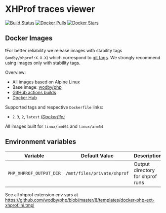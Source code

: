 # XHProf traces viewer

[![Build Status](https://github.com/wodby/xhprof/workflows/Build%20docker%20image/badge.svg)](https://github.com/wodby/xhprof/actions)
[![Docker Pulls](https://img.shields.io/docker/pulls/wodby/xhprof.svg)](https://hub.docker.com/r/wodby/xhprof)
[![Docker Stars](https://img.shields.io/docker/stars/wodby/xhprof.svg)](https://hub.docker.com/r/wodby/xhprof)

## Docker Images

❗For better reliability we release images with stability tags (`wodby/xhprof:X.X.X`) which correspond to [git tags](https://github.com/wodby/xhprof/releases). We strongly recommend using images only with stability tags. 

Overview:

- All images based on Alpine Linux
- Base image: [wodby/php](https://github.com/wodby/php)
- [GitHub actions builds](https://github.com/wodby/xhprof/actions) 
- [Docker Hub](https://hub.docker.com/r/wodby/xhprof)

Supported tags and respective `Dockerfile` links:

- `2.3`, `2`, `latest` [_(Dockerfile)_](https://github.com/wodby/xhprof/tree/master/Dockerfile)

All images built for `linux/amd64` and `linux/arm64`

## Environment variables

| Variable            | Default Value | Description                      |
|---------------------|---------------|----------------------------------|
| `PHP_XHPROF_OUTPUT_DIR` | `/mnt/files/private/xhprof`              | Output directory for xhprof runs |

See all xhprof extension env vars at https://github.com/wodby/php/blob/master/8/templates/docker-php-ext-xhprof.ini.tmpl
